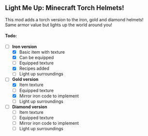 ## Light Me Up: Minecraft Torch Helmets!
This mod adds a torch version to the iron, gold and diamond helmets!  
Same armor value but lights up the world around you!  

#### Todo: 
- [ ] **Iron version**
  - [x] Basic item with texture
  - [x] Can be equipped  
  - [ ] Equipped texture
  - [x] Recipes added  
  - [ ] Light up surroundings  
- [ ] **Gold version**
  - [x] Item texture
  - [ ] Equipped texture
  - [x] Mirror iron code to implement
  - [ ] Light up surroundings
- [ ] **Diamond version**
  - [ ] Item texture
  - [ ] Equipped texture
  - [ ] Mirror iron code to implement
  - [ ] Light up surroundings